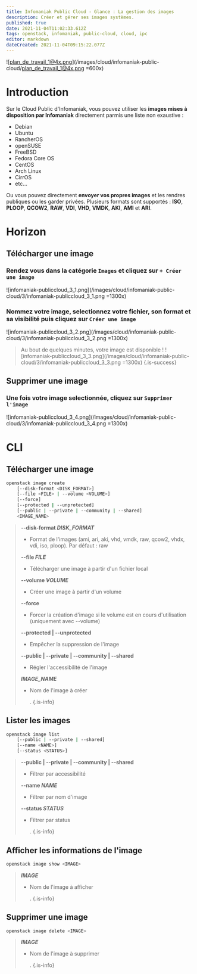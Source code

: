 ```yaml
---
title: Infomaniak Public Cloud - Glance : La gestion des images
description: Créer et gérer ses images systèmes.
published: true
date: 2021-11-04T11:02:33.612Z
tags: openstack, infomaniak, public-cloud, cloud, ipc
editor: markdown
dateCreated: 2021-11-04T09:15:22.077Z
---
```


![plan_de_travail_1@4x.png](/images/cloud/infomaniak-public-cloud/plan_de_travail_1@4x.png =600x)

# Introduction
Sur le Cloud Public d'Infomaniak, vous pouvez utiliser les **images mises à disposition par Infomaniak** directement parmis une liste non exaustive :
- Debian
- Ubuntu
- RancherOS
- openSUSE
- FreeBSD
- Fedora Core OS
- CentOS
- Arch Linux
- CirrOS
- etc...

Ou vous pouvez directement **envoyer vos propres images** et les rendres publiques ou les garder privées.
Plusieurs formats sont supportés : **ISO**, **PLOOP**, **QCOW2**, **RAW**, **VDI**, **VHD**, **VMDK**, **AKI**, **AMI** et **ARI**.

# Horizon
## Télécharger une image
### Rendez vous dans la catégorie `Images` et cliquez sur `+ Créer une image`
![infomaniak-publiccloud_3_1.png](/images/cloud/infomaniak-public-cloud/3/infomaniak-publiccloud_3_1.png =1300x)

### Nommez votre image, selectionnez votre fichier, son format et sa visibilité puis cliquez sur `Créer une image`
![infomaniak-publiccloud_3_2.png](/images/cloud/infomaniak-public-cloud/3/infomaniak-publiccloud_3_2.png =1300x)

> Au bout de quelques minutes, votre image est disponible !
>![infomaniak-publiccloud_3_3.png](/images/cloud/infomaniak-public-cloud/3/infomaniak-publiccloud_3_3.png =1300x)
{.is-success}

## Supprimer une image
### Une fois votre image selectionnée, cliquez sur `Supprimer l'image`
![infomaniak-publiccloud_3_4.png](/images/cloud/infomaniak-public-cloud/3/infomaniak-publiccloud_3_4.png =1300x)

# CLI
## Télécharger une image
```bash
openstack image create
    [--disk-format <DISK_FORMAT>]
    [--file <FILE> | --volume <VOLUME>]
    [--force]
    [--protected | --unprotected]
    [--public | --private | --community | --shared]
    <IMAGE_NAME>
```
> **--disk-format *DISK_FORMAT*** 
>- Format de l'images (ami, ari, aki, vhd, vmdk, raw, qcow2, vhdx, vdi, iso, ploop). Par défaut : raw
>
> **--file *FILE***
> - Télécharger une image à partir d'un fichier local
>
> **--volume *VOLUME***
> - Créer une image à partir d'un volume
>
> **--force**
> - Forcer la création d'image si le volume est en cours d'utilisation (uniquement avec --volume)
>
> **--protected | --unprotected**
> - Empêcher la suppression de l'image
>
> **--public | --private | --community | --shared**
> - Régler l'accessibilité de l'image
>
> ***IMAGE_NAME***
> - Nom de l'image à créer
>
> 	.
{.is-info}

## Lister les images
```bash
openstack image list
    [--public | --private | --shared]
    [--name <NAME>]
    [--status <STATUS>]
```

> **--public | --private | --community | --shared**
> - Filtrer par accessibilité 
>
> **--name *NAME***
> - Filtrer par nom d'image
>
> **--status *STATUS***
> - Filtrer par status
>
> 	.
{.is-info}

## Afficher les informations de l'image
```bash
openstack image show <IMAGE>
```

> ***IMAGE***
> - Nom de l'image à afficher
>
> 	.
{.is-info}

## Supprimer une image
```bash
openstack image delete <IMAGE>
```

> ***IMAGE***
> - Nom de l'image à supprimer
>
> 	.
{.is-info}
